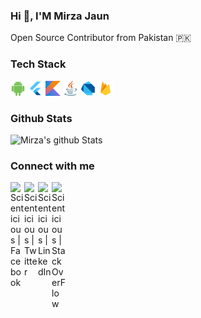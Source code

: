 ### Hi 👋, I'M Mirza Jaun
Open Source Contributor from Pakistan 🇵🇰


### Tech Stack

<code><img width=24px src="https://raw.githubusercontent.com/github/explore/80688e429a7d4ef2fca1e82350fe8e3517d3494d/topics/android/android.png"></code>
<code><img width=24px src="https://raw.githubusercontent.com/github/explore/80688e429a7d4ef2fca1e82350fe8e3517d3494d/topics/flutter/flutter.png"></code>
<code><img width=24px src="https://raw.githubusercontent.com/github/explore/80688e429a7d4ef2fca1e82350fe8e3517d3494d/topics/kotlin/kotlin.png"></code>
<code><img width=24px src="https://raw.githubusercontent.com/github/explore/80688e429a7d4ef2fca1e82350fe8e3517d3494d/topics/java/java.png"></code>
<code><img width=24px src="https://raw.githubusercontent.com/github/explore/80688e429a7d4ef2fca1e82350fe8e3517d3494d/topics/dart/dart.png"></code>
<code><img width=24px src="https://raw.githubusercontent.com/github/explore/80688e429a7d4ef2fca1e82350fe8e3517d3494d/topics/firebase/firebase.png"></code>

### Github Stats
![Mirza's github Stats](https://github-readme-stats.vercel.app/api?username=Scienticious&theme=material-palenight)

### Connect with me

[<img align="left" alt="Scienticious | Facebook" width=22px src="https://cdn.jsdelivr.net/npm/simple-icons@v3/icons/facebook.svg">][facebook]
[<img align="left" alt="Scienticious | Twitter" width=22px src="https://cdn.jsdelivr.net/npm/simple-icons@v3/icons/twitter.svg">][twitter]
[<img align="left" alt="Scienticious | LinkedIn" width=22px src="https://cdn.jsdelivr.net/npm/simple-icons@v3/icons/linkedin.svg">][linkedin]
[<img align="left" alt="Scienticious | StackOverFlow" width=22px src="https://cdn.jsdelivr.net/npm/simple-icons@3.11.0/icons/stackoverflow.svg">][stackoverflow]

[linkedin]: https://www.linkedin.com/in/mirza-m-jaun/
[twitter]: https://twitter.com/scienticious
[facebook]: https://www.facebook.com/mirza.jaun
[stackoverflow]: https://stackoverflow.com/users/3421486/scienticious



<!--
**Scienticious/Scienticious** is a ✨ _special_ ✨ repository because its `README.md` (this file) appears on your GitHub profile.

Here are some ideas to get you started:

- 🔭 I’m currently working on ...
- 🌱 I’m currently learning ...
- 👯 I’m looking to collaborate on ...
- 🤔 I’m looking for help with ...
- 💬 Ask me about ...
- 📫 How to reach me: ...
- 😄 Pronouns: ...
- ⚡ Fun fact: ...
-->
